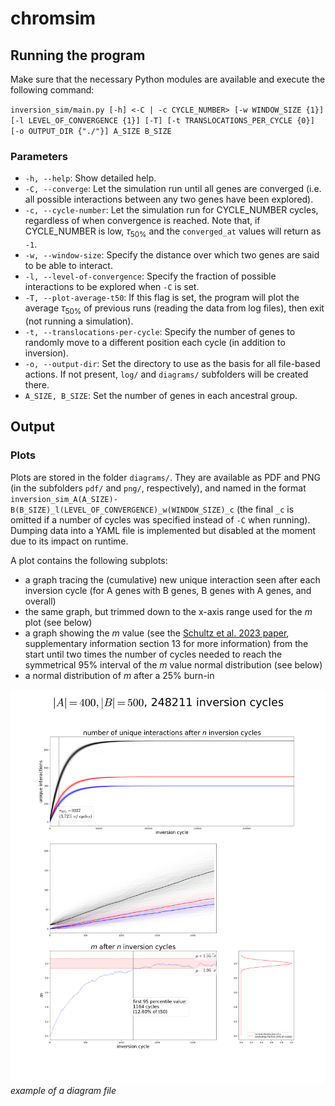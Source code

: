 # chromsim

## Running the program

Make sure that the necessary Python modules are available and execute the following command:

`inversion_sim/main.py [-h] <-C | -c CYCLE_NUMBER> [-w WINDOW_SIZE {1}] [-l LEVEL_OF_CONVERGENCE {1}] [-T] [-t TRANSLOCATIONS_PER_CYCLE {0}] [-o OUTPUT_DIR {"./"}] A_SIZE B_SIZE`

### Parameters

- `-h, --help`: Show detailed help.
- `-C, --converge`: Let the simulation run until all genes are converged (i.e. all possible interactions between any two genes have been explored).
- `-c, --cycle-number`: Let the simulation run for CYCLE_NUMBER cycles, regardless of when convergence is reached. Note that, if CYCLE_NUMBER is low, $\tau_ {50\%}$ and the `converged_at` values will return as `-1`.
- `-w, --window-size`: Specify the distance over which two genes are said to be able to interact.
- `-l, --level-of-convergence`: Specify the fraction of possible interactions to be explored when `-C` is set.
- `-T, --plot-average-t50`: If this flag is set, the program will plot the average $\tau_ {50\%}$ of previous runs (reading the data from log files), then exit (not running a simulation).
- `-t, --translocations-per-cycle`: Specify the number of genes to randomly move to a different position each cycle (in addition to inversion).
- `-o, --output-dir`: Set the directory to use as the basis for all file-based actions. If not present, `log/` and `diagrams/` subfolders will be created there.
- `A_SIZE, B_SIZE`: Set the number of genes in each ancestral group.

## Output

### Plots

Plots are stored in the folder `diagrams/`. They are available as PDF and PNG (in the subfolders `pdf/` and `png/`, respectively), and named in the format `inversion_sim_A(A_SIZE)-B(B_SIZE)_l(LEVEL_OF_CONVERGENCE)_w(WINDOW_SIZE)_c` (the final `_c` is omitted if a number of cycles was specified instead of `-C` when running). Dumping data into a YAML file is implemented but disabled at the moment due to its impact on runtime.

A plot contains the following subplots:

- a graph tracing the (cumulative) new unique interaction seen after each inversion cycle (for A genes with B genes, B genes with A genes, and overall)
- the same graph, but trimmed down to the x-axis range used for the $m$ plot (see below)
- a graph showing the $m$ value (see the [Schultz et al. 2023 paper](https://www.nature.com/articles/s41586-023-05936-6), supplementary information section 13 for more information) from the start until two times the number of cycles needed to reach the symmetrical 95% interval of the $m$ value normal distribution (see below)
- a normal distribution of $m$ after a 25% burn-in

![](src/inversion_sim_A400-B500_l1_w5_c.png)
*example of a diagram file*
